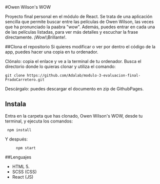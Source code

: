#Owen Wilson's WOW

Proyecto final personal en el módulo de React. Se trata de una aplicación sencilla que permite buscar entre las películas de Owen Wilson, las veces que ha pronunciado la paabra "wow". Además, puedes entrar en cada una de las películas listadas, para ver más detalles y escuchar la frase directamente. ¡Wow!¡Brillante!.

##Clona el repositorio
Si quieres modificar o ver por dentro el código de la app, puedes hacer una copia en tu ordenador.

Clónalo: copia el enlace y ve a la terminal de tu ordenador. Busca el directorio donde lo quieras clonar y utiliza el comando:

    git clone https://github.com/Adalab/modulo-3-evaluacion-final-PradoCarretero.git

Descárgalo: puedes descargar el documento en zip de GithubPages.

## Instala

Entra en la carpeta que has clonado, Owen Wilson's WOW, desde tu terminal, y ejecuta los comandos:

     npm install

Y después:

         npm start

##Lenguajes

- HTML 5.
- SCSS (CSS)
- React (JS)
